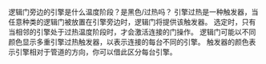 <lore>
逻辑门旁边的引擎是什么温度阶段？是黑色/过热吗？
</lore>
<no_lore>
引擎过热是一种触发器，当任意种类的逻辑门被放置在引擎旁边时，逻辑门将提供该触发器。
</no_lore>

<chapter name="需求"/>
选定时，只有当相邻的引擎处于过热温度阶段时，才会激活连接的门操作。

<chapter name="触发器方向"/>
逻辑门可能以不同颜色显示多重引擎过热触发器，以表示连接的每台不同的引擎。
触发器的颜色表示引擎相对于管道的方向，你可以借此区分每台引擎。
